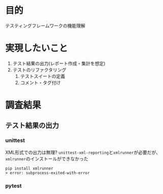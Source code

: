 # 目的
テスティングフレームワークの機能理解

# 実現したいこと
1. テスト結果の出力(レポート作成・集計を想定)
2. テストのリファクタリング
    1. テストスイートの定義
    2. コメント・タグ付け

# 調査結果
## テスト結果の出力
### unittest
XML形式での出力は無理?
    `unittest-xml-reporting`と`xmlrunner`が必要だが、`xmlrunner`のインストールができなかった

```
pip install xmlrunner
> error: subprocess-exited-with-error

```
### pytest